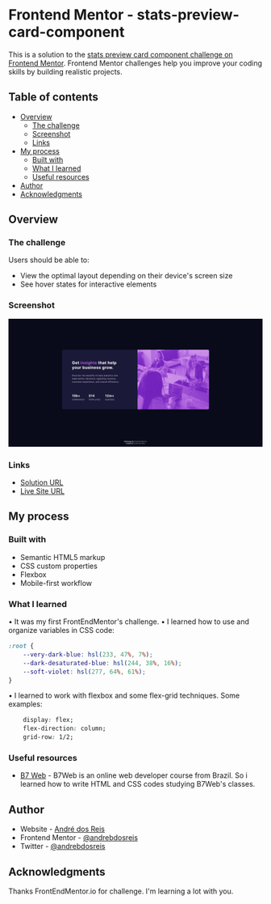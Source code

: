 # Frontend Mentor - stats-preview-card-component

This is a solution to the [stats preview card component challenge on Frontend Mentor](https://www.frontendmentor.io/challenges/stats-preview-card-component-8JqbgoU62). Frontend Mentor challenges help you improve your coding skills by building realistic projects. 

## Table of contents

- [Overview](#overview)
  - [The challenge](#the-challenge)
  - [Screenshot](#screenshot)
  - [Links](#links)
- [My process](#my-process)
  - [Built with](#built-with)
  - [What I learned](#what-i-learned)
  - [Useful resources](#useful-resources)
- [Author](#author)
- [Acknowledgments](#acknowledgments)

## Overview

### The challenge

Users should be able to:

- View the optimal layout depending on their device's screen size
- See hover states for interactive elements

### Screenshot

![](./screenshot.png)


### Links

- [Solution URL](https://github.com/andrebdosreis/FEM-NEW-stats-preview-card-component)
- [Live Site URL](https://andrebdosreis.github.io/FEM-NEW-stats-preview-card-component)

## My process

### Built with

- Semantic HTML5 markup
- CSS custom properties
- Flexbox
- Mobile-first workflow


### What I learned

• It was my first FrontEndMentor's challenge.
• I learned how to use and organize variables in CSS code:
```css
:root {
    --very-dark-blue: hsl(233, 47%, 7%);
    --dark-desaturated-blue: hsl(244, 38%, 16%);
    --soft-violet: hsl(277, 64%, 61%);
}
```

• I learned to work with flexbox and some flex-grid techniques. Some examples:
```css
    display: flex;
    flex-direction: column;
    grid-row: 1/2;
```

### Useful resources

- [B7 Web](https://www.b7web.com.br) - B7Web is an online web developer course from Brazil. So i learned how to write HTML and CSS codes studying B7Web's classes.

## Author

- Website - [André dos Reis](https://www.andredosreis.com.br)
- Frontend Mentor - [@andrebdosreis](https://www.frontendmentor.io/profile/andrebdosreis)
- Twitter - [@andrebdosreis](https://www.twitter.com/andrebdosreis)

## Acknowledgments

Thanks FrontEndMentor.io for challenge. I'm learning a lot with you.
